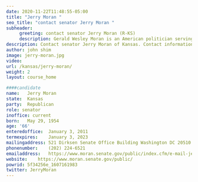 ```yaml
---
date: 2020-11-22T11:48:55-05:00
title: "Jerry Moran "
seo_title: "contact senator Jerry Moran "
subheader:
     greeting: contact senator Jerry Moran (R-KS)
     description: Gerald Wesley Moran is an American politician serving as the junior United States Senator from Kansas since 2011.
description: Contact senator Jerry Moran of Kansas. Contact information for Jerry Moran includes email address, phone number, and mailing address.
author: john shim
image: jerry-moran.jpg
video:
url: /kansas/jerry-moran/
weight: 2
layout: course_home

####candidate
name:	Jerry Moran
state:	Kansas
party:	Republican
role: senator
inoffice: current
born:	May 29, 1954
age: '66'
enteredoffice:	January 3, 2011
termexpires:	January 3, 2023
mailingaddress:	521 Dirksen Senate Office Building Washington DC 20510
phonenumber:	(202) 224-6521
emailaddress:	https://www.moran.senate.gov/public/index.cfm/e-mail-jerry
website:	https://www.moran.senate.gov/public/
powrid: 5f34256e_1607161983
twitter: JerryMoran
---
```




